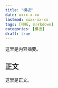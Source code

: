 ```yaml
---
title: "模板"
date: xxxx-x-xx
lastmod: xxxx-xx-xx
tags: [模板, markdown]
categories: [模板]
draft: true
--- 
```


这里是内容摘要。

<!--more-->

## 正文

这里是正文。
